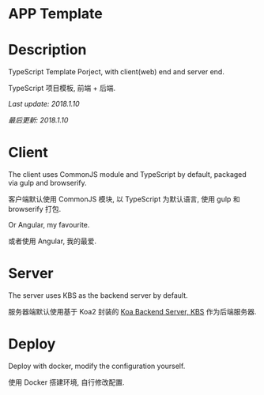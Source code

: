 # APP Template

# Description

TypeScript Template Porject, with client(web) end and server end.

TypeScript 项目模板, 前端 + 后端.

*Last update: 2018.1.10*

*最后更新: 2018.1.10*

# Client

The client uses CommonJS module and TypeScript by default, packaged via gulp and browserify.

客户端默认使用 CommonJS 模块, 以 TypeScript 为默认语言, 使用 gulp 和 browserify 打包.

Or Angular, my favourite.

或者使用 Angular, 我的最爱.

# Server

The server uses KBS as the backend server by default.

服务器端默认使用基于 Koa2 封装的 [Koa Backend Server, KBS](https://www.npmjs.com/package/koa-backend-server) 作为后端服务器.

# Deploy

Deploy with docker, modify the configuration yourself.

使用 Docker 搭建环境, 自行修改配置.
